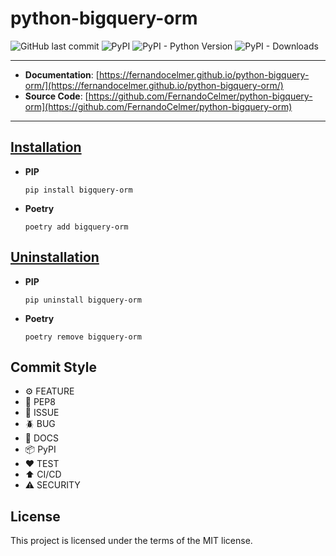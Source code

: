 # python-bigquery-orm

![GitHub last commit](https://img.shields.io/github/last-commit/FernandoCelmer/python-bigquery-orm?style=flat-square)
![PyPI](https://img.shields.io/pypi/v/bigquery-orm?style=flat-square)
![PyPI - Python Version](https://img.shields.io/pypi/pyversions/bigquery-orm?style=flat-square)
![PyPI - Downloads](https://img.shields.io/pypi/dm/bigquery-orm?style=flat-square)


---

- **Documentation**: [https://fernandocelmer.github.io/python-bigquery-orm/](https://fernandocelmer.github.io/python-bigquery-orm/)
- **Source Code**: [https://github.com/FernandoCelmer/python-bigquery-orm](https://github.com/FernandoCelmer/python-bigquery-orm)

---


## [Installation](#)

- **PIP**

      pip install bigquery-orm

- **Poetry**

      poetry add bigquery-orm

## [Uninstallation](#)

- **PIP**

      pip uninstall bigquery-orm

- **Poetry**

      poetry remove bigquery-orm

## Commit Style

- ⚙️ FEATURE
- 📝 PEP8
- 📌 ISSUE
- 🪲 BUG
- 📘 DOCS
- 📦 PyPI
- ❤️️ TEST
- ⬆️ CI/CD
- ⚠️ SECURITY

## License

This project is licensed under the terms of the MIT license.

